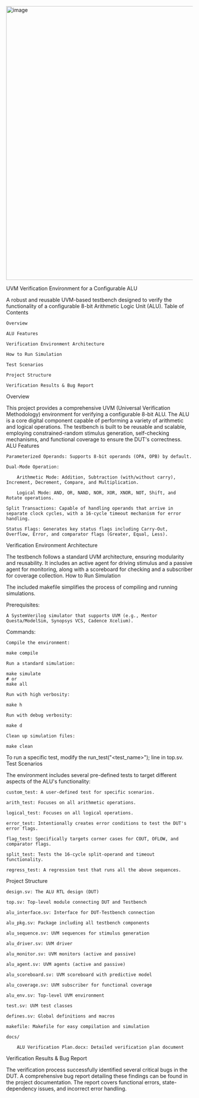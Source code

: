 
<img width="922" height="740" alt="image" src="https://github.com/user-attachments/assets/501ce0ac-2391-4c36-8171-610f8c1d96c4" />

UVM Verification Environment for a Configurable ALU

A robust and reusable UVM-based testbench designed to verify the functionality of a configurable 8-bit Arithmetic Logic Unit (ALU).
Table of Contents

    Overview

    ALU Features

    Verification Environment Architecture

    How to Run Simulation

    Test Scenarios

    Project Structure

    Verification Results & Bug Report

Overview

This project provides a comprehensive UVM (Universal Verification Methodology) environment for verifying a configurable 8-bit ALU. The ALU is a core digital component capable of performing a variety of arithmetic and logical operations. The testbench is built to be reusable and scalable, employing constrained-random stimulus generation, self-checking mechanisms, and functional coverage to ensure the DUT's correctness.
ALU Features

    Parameterized Operands: Supports 8-bit operands (OPA, OPB) by default.

    Dual-Mode Operation:

        Arithmetic Mode: Addition, Subtraction (with/without carry), Increment, Decrement, Compare, and Multiplication.

        Logical Mode: AND, OR, NAND, NOR, XOR, XNOR, NOT, Shift, and Rotate operations.

    Split Transactions: Capable of handling operands that arrive in separate clock cycles, with a 16-cycle timeout mechanism for error handling.

    Status Flags: Generates key status flags including Carry-Out, Overflow, Error, and comparator flags (Greater, Equal, Less).

Verification Environment Architecture

The testbench follows a standard UVM architecture, ensuring modularity and reusability. It includes an active agent for driving stimulus and a passive agent for monitoring, along with a scoreboard for checking and a subscriber for coverage collection.
How to Run Simulation

The included makefile simplifies the process of compiling and running simulations.

Prerequisites:

    A SystemVerilog simulator that supports UVM (e.g., Mentor Questa/ModelSim, Synopsys VCS, Cadence Xcelium).

Commands:

    Compile the environment:

    make compile

    Run a standard simulation:

    make simulate
    # or
    make all

    Run with high verbosity:

    make h

    Run with debug verbosity:

    make d

    Clean up simulation files:

    make clean

To run a specific test, modify the run_test("<test_name>"); line in top.sv.
Test Scenarios

The environment includes several pre-defined tests to target different aspects of the ALU's functionality:

    custom_test: A user-defined test for specific scenarios.

    arith_test: Focuses on all arithmetic operations.

    logical_test: Focuses on all logical operations.

    error_test: Intentionally creates error conditions to test the DUT's error flags.

    flag_test: Specifically targets corner cases for COUT, OFLOW, and comparator flags.

    split_test: Tests the 16-cycle split-operand and timeout functionality.

    regress_test: A regression test that runs all the above sequences.

Project Structure

    design.sv: The ALU RTL design (DUT)

    top.sv: Top-level module connecting DUT and Testbench

    alu_interface.sv: Interface for DUT-Testbench connection

    alu_pkg.sv: Package including all testbench components

    alu_sequence.sv: UVM sequences for stimulus generation

    alu_driver.sv: UVM driver

    alu_monitor.sv: UVM monitors (active and passive)

    alu_agent.sv: UVM agents (active and passive)

    alu_scoreboard.sv: UVM scoreboard with predictive model

    alu_coverage.sv: UVM subscriber for functional coverage

    alu_env.sv: Top-level UVM environment

    test.sv: UVM test classes

    defines.sv: Global definitions and macros

    makefile: Makefile for easy compilation and simulation

    docs/

        ALU Verification Plan.docx: Detailed verification plan document                                              

Verification Results & Bug Report

The verification process successfully identified several critical bugs in the DUT. A comprehensive bug report detailing these findings can be found in the project documentation. The report covers functional errors, state-dependency issues, and incorrect error handling.
